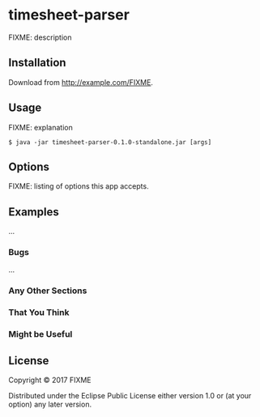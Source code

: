 # timesheet-parser

FIXME: description

## Installation

Download from http://example.com/FIXME.

## Usage

FIXME: explanation

    $ java -jar timesheet-parser-0.1.0-standalone.jar [args]

## Options

FIXME: listing of options this app accepts.

## Examples

...

### Bugs

...

### Any Other Sections
### That You Think
### Might be Useful

## License

Copyright © 2017 FIXME

Distributed under the Eclipse Public License either version 1.0 or (at
your option) any later version.
